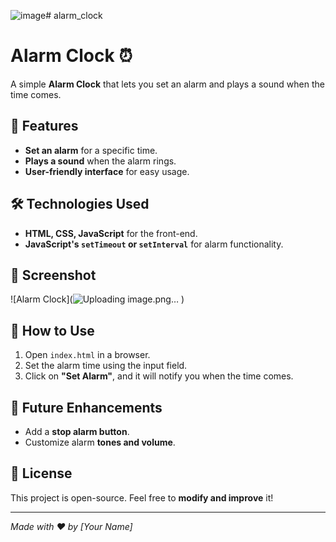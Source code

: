 ![image](https://github.com/user-attachments/assets/05cff331-979a-48f2-a47f-5080f6a1db44)﻿# alarm_clock
 # Alarm Clock ⏰  

A simple **Alarm Clock** that lets you set an alarm and plays a sound when the time comes.  

## 🚀 Features  
- **Set an alarm** for a specific time.  
- **Plays a sound** when the alarm rings.  
- **User-friendly interface** for easy usage.  

## 🛠️ Technologies Used  
- **HTML, CSS, JavaScript** for the front-end.  
- **JavaScript's `setTimeout` or `setInterval`** for alarm functionality.  

## 📸 Screenshot  
![Alarm Clock](![Uploading image.png…]()
)  

## 📂 How to Use  
1. Open `index.html` in a browser.  
2. Set the alarm time using the input field.  
3. Click on **"Set Alarm"**, and it will notify you when the time comes.  

## 📌 Future Enhancements  
- Add a **stop alarm button**.  
- Customize alarm **tones and volume**.  

## 📜 License  
This project is open-source. Feel free to **modify and improve** it!  

---
*Made with ❤️ by [Your Name]*  

